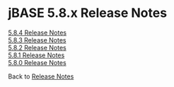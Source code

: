 # jBASE 5.8.x Release Notes

<PageHeader />

[5.8.4 Release Notes](./5.8.4/README.md)  
[5.8.3 Release Notes](./5.8.3/README.md)  
[5.8.2 Release Notes](./5.8.2/README.md)  
[5.8.1 Release Notes](./5.8.1/README.md)  
[5.8.0 Release Notes](./5.8.0/README.md)

Back to [Release Notes](./../README.md)

<PageFooter />
